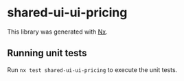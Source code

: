 # shared-ui-ui-pricing

This library was generated with [Nx](https://nx.dev).

## Running unit tests

Run `nx test shared-ui-ui-pricing` to execute the unit tests.
